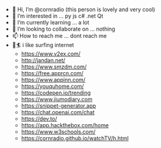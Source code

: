 - 👋 Hi, I’m @cornradio (this person is lovely and very cool)
- 👀 I’m interested in ...  py js c# .net Qt 
- 🌱 I’m currently learning ... a lot
- 💞️ I’m looking to collaborate on ... nothing
- 📫 How to reach me ... dont reach me 
- 🌊🏄 i like surfing internet
  - https://www.v2ex.com/
  - http://jandan.net/
  - https://www.smzdm.com/
  - https://free.apprcn.com/
  - https://www.appinn.com/
  - https://youquhome.com/
  - https://codepen.io/trending
  - https://www.jiumodiary.com
  - https://snippet-generator.app
  - https://chat.openai.com/chat
  - https://dev.to/
  - https://app.hackthebox.com/home
  - https://www.w3schools.com/
  - https://cornradio.github.io/watchTV/h.html
